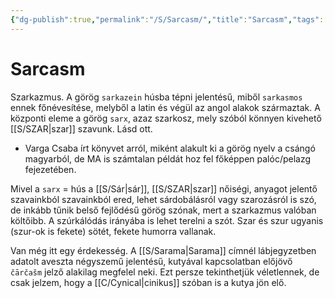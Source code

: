 ```yaml
---
{"dg-publish":true,"permalink":"/S/Sarcasm/","title":"Sarcasm","tags":["dg_uploaded"],"created":"2023-11-17T05:21","updated":"2023-11-17T05:21"}
---
```



# Sarcasm

Szarkazmus. A görög `sarkazein` húsba tépni jelentésű, miből `sarkasmos` ennek főnévesítése, melyből a latin és végül az angol alakok származtak. A központi eleme a görög `sarx`, azaz szarkosz, mely szóból könnyen kivehető [[S/SZAR\|szar]] szavunk. Lásd ott.  
- Varga Csaba írt könyvet arról, miként alakult ki a görög nyelv a csángó magyarból, de MA is számtalan példát hoz fel főképpen palóc/pelazg fejezetében.  

Mivel a `sarx` = hús a [[S/Sár\|sár]], [[S/SZAR\|szar]] nőiségi, anyagot jelentő szavainkból szavainkból ered, lehet sárdobálásról vagy szarozásról is szó, de inkább tűnik belső fejlődésű görög szónak, mert a szarkazmus valóban költőibb. A szúrkálódás irányába is lehet terelni a szót. Szar és szur ugyanis (szur-ok is fekete) sötét, fekete humorra vallanak.  

Van még itt egy érdekesség. A [[S/Sarama\|Sarama]] címnél lábjegyzetben adatolt aveszta négyszemű jelentésű, kutyával kapcsolatban előjövő `čārčašm` jelző alakilag megfelel neki. Ezt persze tekinthetjük véletlennek, de csak jelzem, hogy a [[C/Cynical\|cinikus]] szóban is a kutya jön elő.  